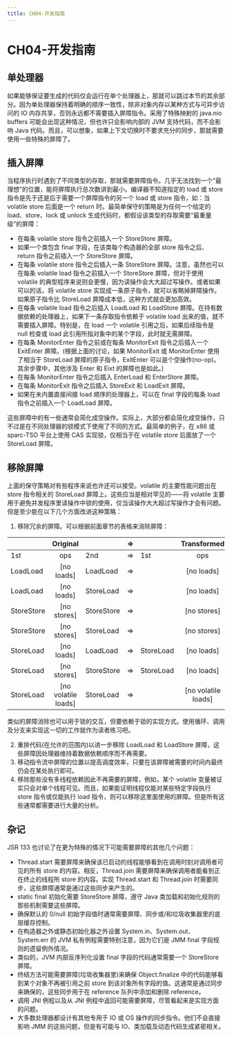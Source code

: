 ```yaml
---
title: CH04-开发指南
---
```


# CH04-开发指南

## 单处理器

如果能够保证要生成的代码仅会运行在单个处理器上，那就可以跳过本节的其余部分。因为单处理器保持着明确的顺序一致性，除非对象内存以某种方式与可异步访问的 IO 内存共享，否则永远都不需要插入屏障指令。采用了特殊映射的 java.nio buffers 可能会出现这种情况，但也许只会影响内部的 JVM 支持代码，而不会影响 Java 代码。而且，可以想象，如果上下文切换时不要求充分的同步，那就需要使用一些特殊的屏障了。

## 插入屏障

当程序执行时遇到了不同类型的存取，那就需要屏障指令。几乎无法找到一个“最理想”的位置，能将屏障执行总次数讲到最小。编译器不知道指定的 load 或 store 指令是先于还是后于需要一个屏障指令的另一个 load 或 store 指令，如：当 volatile store 后面是一个 return 时。最简单保守的策略是为任何一个给定的 load、store、lock 或 unlock 生成代码时，都假设该类型的存取需要“最重量级”的屏障：

- 在每条 volatile store 指令之前插入一个 StoreStore 屏障。
- 如果一个类包含 final 字段，在该类每个构造器的全部 store 指令之后、return 指令之前插入一个 StoreStore 屏障。
- 在每条 volatile store 指令之后插入一条 StoreStore 屏障。注意，虽然也可以在每条 volatile load 指令之前插入一个 StoreStore 屏障，但对于使用 volatile 的典型程序来说则会更慢，因为读操作会大大超过写操作。或者如果可以的话，将 volatile store 实现成一条原子指令，就可以省略掉屏障操作。如果原子指令比 StoreLoad 屏障成本低，这种方式就会更加高效。
- 在每条 volatile load 指令之后插入 LoadLoad 和 LoadStore 屏障。在持有数据依赖的处理器上，如果下一条存取指令依赖于 volatile load 出来的值，就不需要插入屏障。特别是，在 load 一个 volatile 引用之后，如果后续指令是 null 检查或 load 此引用所指对象中的某个字段，此时就无需屏障。
- 在每条 MonitorEnter 指令之前或在每条 MonitorExit 指令之后插入一个 ExitEnter 屏障。(根据上面的讨论，如果 MonitorExit 或 MonitorEnter 使用了相当于 StoreLoad 屏障的原子指令，ExitEnter 可以是个空操作(no-op)。其余步骤中，其他涉及 Enter 和 Eixt 的屏障也是如此。)
- 在每条 MonitorEnter 指令之后插入 EnterLoad 和 EnterStore 屏障。
- 在每条 MonitorExit 指令之后插入 StoreExit 和 LoadExit 屏障。
- 如果在未内置直接间接 load 顺序的处理器上，可以在 final 字段的每条 load 指令之前插入一个 LoadLoad 屏障。

这些屏障中的有一些通常会简化成空操作。实际上，大部分都会简化成空操作，只不过是在不同处理器的锁模式下使用了不同的方式。最简单的例子，在 x86 或 sparc-TSO 平台上使用 CAS 实现锁，仅相当于在 volatile store 后面放了一个 StoreLoad 屏障。

## 移除屏障

上面的保守策略对有些程序来说也许还可以接受。volatile 的主要性能问题出在 store 指令相关的 StoreLoad 屏障上。这些应当是相对罕见的——将 volatile 主要用于避免并发程序里读操作中锁的使用，仅当读操作大大超过写操作才会有问题。但是至少能在以下几个方面改进这种策略：

1. 移除冗余的屏障。可以根据前面章节的表格来消除屏障：

|            |      Original       |            |  =>  |           |     Transformed     |            |
| ---------- | :-----------------: | ---------- | :--: | --------- | :-----------------: | ---------- |
| 1st        |         ops         | 2nd        |  =>  | 1st       |         ops         | 2nd        |
| LoadLoad   |     [no loads]      | LoadLoad   |  =>  |           |     [no loads]      | LoadLoad   |
| LoadLoad   |     [no loads]      | StoreLoad  |  =>  |           |     [no loads]      | StoreLoad  |
| StoreStore |     [no stores]     | StoreStore |  =>  |           |     [no stores]     | StoreStore |
| StoreStore |     [no stores]     | StoreLoad  |  =>  |           |     [no stores]     | StoreLoad  |
| StoreLoad  |     [no loads]      | LoadLoad   |  =>  | StoreLoad |     [no loads]      |            |
| StoreLoad  |     [no stores]     | StoreStore |  =>  | StoreLoad |     [no loads]      |            |
| StoreLoad  | [no volatile loads] | StoreLoad  |  =>  |           | [no volatile loads] | StoreLoad  |

类似的屏障消除也可以用于锁的交互，但要依赖于锁的实现方式。使用循环、调用及分支来实现这一切的工作就作为读者练习吧。

2. 重排代码(在允许的范围内)以进一步移除 LoadLoad 和 LoadStore 屏障，这些屏障因处理器维持着数据依赖顺序而不再需要。
3. 移动指令流中屏障的位置以提高调度效率，只要在该屏障被需要的时间内最终仍会在某处执行即可。
4. 移除那些没有多线程依赖因此不再需要的屏障，例如，某个 volatile 变量被证实只会对单个线程可见。而且，如果能证明线程仅能对某些特定字段执行 store 指令或仅能执行 load 指令，则可以移除这里面使用的屏障。但是所有这些通常都需要进行大量的分析。

## 杂记

JSR 133 也讨论了在更为特殊的情况下可能需要屏障的其他几个问题：

- Thread.start 需要屏障来确保该已启动的线程能够看到在调用时刻对调用者可见的所有 store 的内容。相反，Thread.join 需要屏障来确保调用者能看到正在终止的线程所 store 的内容。实现 Thread.start 和 Thread.join 时需要同步，这些屏障通常是通过这些同步来产生的。
- static final 初始化需要 StoreStore 屏障，遵守 Java 类加载和初始化规则的那些机制需要这些屏障。
- 确保默认的 0/null 初始字段值时通常需要屏障、同步或/和垃圾收集器里的底层缓存控制。
- 在构造器之外或静态初始化器之外设置 System.in、System.out、System.err 的 JVM 私有例程需要特别注意，因为它们是 JMM final 字段规则的遗留例外情况。
- 类似的，JVM 内部反序列化设置 final 字段的代码通常需要一个 StoreStore 屏障。
- 终结方法可能需要屏障(垃圾收集器里)来确保 Object.finalize 中的代码能够看到某个对象不再被引用之前 store 到该对象所有字段的值。这通常是通过同步来确保的，这些同步用于在 reference 队列中添加和删除 reference。
- 调用 JNI 例程以及从 JNI 例程中返回可能需要屏障，尽管看起来是实现方面的问题。
- 大多数处理器都设计有其他专用于 IO 或 OS 操作的同步指令。他们不会直接影响 JMM 的这些问题，但是有可能与 IO、类加载及动态代码生成紧密相关。

